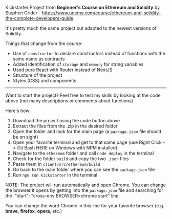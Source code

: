 Kickstarter Project from **Beginner's Course on Ethereum and Solidity** by Stephen Grider - https://www.udemy.com/course/ethereum-and-solidity-the-complete-developers-guide

It's pretty much the same project but adapted to the newest versions of Solidity. 

Things that change from the course:

- Use of `constructor` to declare constructors instead of functions with the same name as contracts
- Added identification of `storage` and `memory` for string variables
- Used pure React with Router instead of NextJS
- Structure of the project 
- Styles (CSS) and components 

<hr></hr>

Want to start the project? Feel free to test my skills by looking at the code above (not many descriptions or comments about functions)

Here's how:

1. Download the project using the code button above
2. Extract the files from the .zip in the desired folder
3. Open the folder and look for the main page (a `package.json` file should be on sight)
4. Open your favorite terminal and get to that same page (use Right Click -> Git Bash HERE on Windows with NPM installed)
5. Navigate to the `ethereum` folder and call `node deploy` in the terminal 
6. Check for the folder `build` and copy the two `.json` files
7. Paste them in `client/src/ethereum/build` 
8. Go back to the main folder where you can see the `package.json` file
9. Run `npm run kickstarter` in the terminal 

NOTE: The project will run automatically and open Chrome. You can change the browser it opens by getting into the `package.json` file and searching for the `"start": "cross-env BROWSER=chrome start" line.

You can change the word Chrome in this line for your favorite browser (e.g. **brave**, **firefox**, **opera**, etc.)

